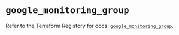# `google_monitoring_group`

Refer to the Terraform Registory for docs: [`google_monitoring_group`](https://registry.terraform.io/providers/hashicorp/google/5.21.0/docs/resources/monitoring_group).

